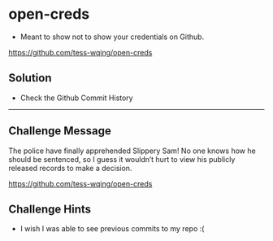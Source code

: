 # open-creds
* Meant to show not to show your credentials on Github. 

https://github.com/tess-wqing/open-creds


## Solution 
* Check the Github Commit History

--- 

## Challenge Message
The police have finally apprehended Slippery Sam! No one knows how he should be sentenced, so I guess it wouldn’t hurt to view his publicly released records to make a decision. 

https://github.com/tess-wqing/open-creds

## Challenge Hints
* I wish I was able to see previous commits to my repo :(
